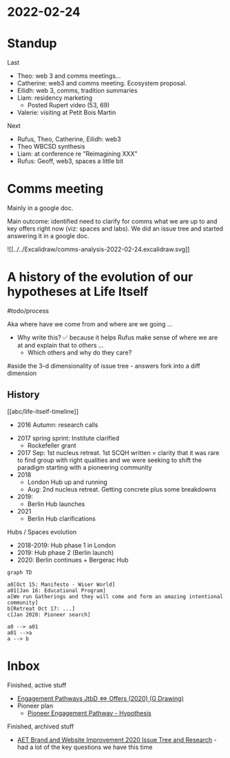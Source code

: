 # 2022-02-24

# Standup

Last

* Theo: web 3 and comms meetings...
* Catherine: web3 and comms meeting. Ecosystem proposal.
* Eilidh: web 3, comms, tradition summaries
* Liam: residency marketing
  * Posted Rupert video (53, 69)
* Valerie: visiting at Petit Bois Martin

Next

* Rufus, Theo, Catherine, Eilidh: web3
* Theo WBCSD synthesis
* Liam: at conference re "Reimagining XXX"
* Rufus: Geoff, web3, spaces a little bit

# Comms meeting

Mainly in a google doc.

Main outcome: identified need to clarify for comms what we are up to and key offers right now (viz: spaces and labs). We did an issue tree and started answering it in a google doc.

![[../../Excalidraw/comms-analysis-2022-02-24.excalidraw.svg]]

# A history of the evolution of our hypotheses at Life Itself

#todo/process 

Aka where have we come from and where are we going ...

* Why write this? ✅ because it helps Rufus make sense of where we are at and explain that to others ...
  * Which others and why do they care?

#aside the 3-d dimensionality of issue tree - answers fork into a diff dimension

## History

[[abc/life-itself-timeline]]

- 2016 Autumn: research calls
* 2017 spring sprint: Institute clarified
  * Rockefeller grant
* 2017 Sep: 1st nucleus retreat. 1st SCQH written = clarity that it was rare to find group with right qualities and we were seeking to shift the paradigm starting with a pioneering community
* 2018
  * London Hub up and running
  * Aug: 2nd nucleus retreat. Getting concrete plus some breakdowns
* 2019: 
  * Berlin Hub launches
* 2021
  * Berlin Hub clarifications

Hubs / Spaces evolution

* 2018-2019: Hub phase 1 in London
* 2019: Hub phase 2 (Berlin launch)
* 2020: Berlin continues + Bergerac Hub


```mermaid
graph TD

a0[Oct 15: Manifesto - Wiser World]
a01[Jan 16: Educational Program]
a[We run Gatherings and they will come and form an amazing intentional community]
b[Retreat Oct 17: ...]
c[Jan 2020: Pioneer search]

a0 --> a01
a01 -->a
a --> b
```



# Inbox

Finished, active stuff

- [Engagement Pathways JtbD <=> Offers (2020) (G Drawing)](https://docs.google.com/drawings/d/136Rp8OBEoeE-cMk6-TIU4p1PIuTIE5EUDnQFz8SWDas/edit)
- Pioneer plan
  - [Pioneer Engagement Pathway - Hypothesis](https://docs.google.com/drawings/d/15fPOnAE5pdle8rZh3iPFobMmGxr04WLBWY2khg6KENg/edit)

Finished, archived stuff

- [AET Brand and Website Improvement 2020 Issue Tree and Research](https://docs.google.com/spreadsheets/d/1f6fkySbvd8XwzBG9-sdH5KhX1i77dmf9Wuzqw4nHA5M/edit#gid=1211596138) - had a lot of the key questions we have this time